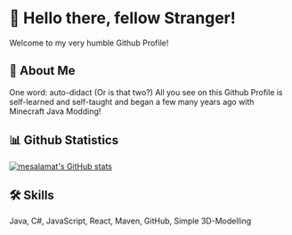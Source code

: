 
# 👋 Hello there, fellow Stranger!

Welcome to my very humble Github Profile!


## 🚀 About Me
One word: auto-didact (Or is that two?)
All you see on this Github Profile is self-learned and self-taught and began a few many years ago with Minecraft Java Modding!


## 📊 Github Statistics

[![mesalamat's GitHub stats](https://github-readme-stats.vercel.app/api?username=mesalamat&theme=cobalt&hide_rank=true)](https://github.com/mesalamat/github-readme-stats)




## 🛠 Skills
Java, C#, JavaScript, React, Maven, GitHub, Simple 3D-Modelling

